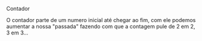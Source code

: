 Contador

O contador parte de um numero inicial até chegar ao fim, com ele podemos aumentar a nossa "passada" fazendo com que a contagem pule de 2 em 2, 3 em 3... 
